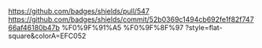https://github.com/badges/shields/pull/547
https://github.com/badges/shields/commit/52b0369c1494cb692fe1f82f74766af46180b47b
%F0%9F%91%A5
%F0%9F%8F%97
?style=flat-square&colorA=EFC052
